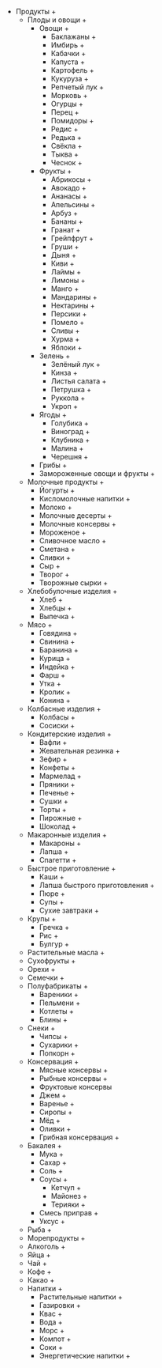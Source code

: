 - Продукты +
  - Плоды и овощи +
    - Овощи +
      - Баклажаны + 
      - Имбирь +
      - Кабачки +
      - Капуста +
      - Картофель +
      - Кукуруза +
      - Репчетый лук +
      - Морковь +
      - Огурцы +
      - Перец +
      - Помидоры +
      - Редис +
      - Редька +
      - Свёкла +
      - Тыква +
      - Чеснок +
    - Фрукты +
      - Абрикосы +
      - Авокадо +
      - Ананасы +
      - Апельсины +
      - Арбуз +
      - Бананы +
      - Гранат +
      - Грейпфрут +
      - Груши +
      - Дыня +
      - Киви +
      - Лаймы +
      - Лимоны +
      - Манго +
      - Мандарины +
      - Нектарины +
      - Персики +
      - Помело +
      - Сливы +
      - Хурма +
      - Яблоки +
    - Зелень +
      - Зелёный лук +
      - Кинза +
      - Листья салата +
      - Петрушка +
      - Руккола +
      - Укроп +
    - Ягоды +
      - Голубика +
      - Виноград +
      - Клубника +
      - Малина +
      - Черешня +
    - Грибы +
    - Замороженные овощи и фрукты +
  - Молочные продукты +
    - Йогурты +
    - Кисломолочные напитки +
    - Молоко +
    - Молочные десерты +
    - Молочные консервы +
    - Мороженое +
    - Сливочное масло +
    - Сметана +
    - Сливки +
    - Сыр +
    - Творог +
    - Творожные сырки +
  - Хлебобулочные изделия +
    - Хлеб +
    - Хлебцы +
    - Выпечка +
  - Мясо +
    - Говядина +
    - Свинина +
    - Баранина +
    - Курица +
    - Индейка +
    - Фарш +
    - Утка +
    - Кролик +
    - Конина +
  - Колбасные изделия +
    - Колбасы +
    - Сосиски +
  - Кондитерские изделия +
    - Вафли +
    - Жевательная резинка + 
    - Зефир +
    - Конфеты +
    - Мармелад +
    - Пряники +
    - Печенье +
    - Сушки +
    - Торты +
    - Пирожные +
    - Шоколад +
  - Макаронные изделия +
    - Макароны +
    - Лапша +
    - Спагетти +
  - Быстрое приготовление +
    - Каши +
    - Лапша быстрого приготовления +
    - Пюре +
    - Супы +
    - Сухие завтраки +
  - Крупы +
    - Гречка +
    - Рис +
    - Булгур +
  - Растительные масла +
  - Сухофрукты +
  - Орехи +
  - Семечки +
  - Полуфабрикаты +
    - Вареники +
    - Пельмени +
    - Котлеты +
    - Блины +
  - Снеки +
    - Чипсы +
    - Сухарики +
    - Попкорн +
  - Консервация +
    - Мясные консервы +
    - Рыбные консервы +
    - Фруктовые консервы
    - Джем +
    - Варенье +
    - Сиропы +
    - Мёд +
    - Оливки +
    - Грибная консервация +
  - Бакалея +
    - Мука +
    - Сахар +
    - Соль +
    - Соусы +
      - Кетчуп +
      - Майонез +
      - Терияки +
    - Смесь приправ +
    - Уксус +
  - Рыба +
  - Морепродукты +
  - Алкоголь +
  - Яйца +
  - Чай +
  - Кофе +
  - Какао +
  - Напитки +
    - Растительные напитки +
    - Газировки +
    - Квас +
    - Вода +
    - Морс +
    - Компот +
    - Соки +
    - Энергетические напитки +
